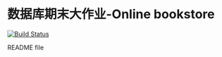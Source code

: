 # 数据库期末大作业-Online bookstore

[![Build Status](https://travis-ci.org/lccbks/bookstore.svg?branch=main)](https://travis-ci.org/lccbks/bookstore)

README file
